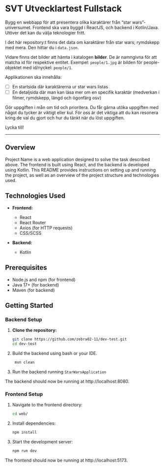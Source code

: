 # SVT Utvecklartest Fullstack

Bygg en webbapp för att presentera olika karaktärer från “star wars”-universumet.
Frontend ska vara byggd i ReactJS, och backend i Kotlin/Java. Utöver det kan du välja teknologier fritt.

I det här repository:t finns det data om karaktärer från star wars; rymdskepp med mera. Den hittar du i `data.json`.

Vidare finns det bilder att hämta i katalogen **bilder**. De är namngivna för att matcha id för respektive entitet.
Exempel: `people/1.jpg` är bilden för people-objektet med id/nyckel: `people/1`.

Applikationen ska innehålla:

- [ ] En startsida där karaktärerna ur star wars listas
- [ ] En detaljsida där man kan läsa mer om en specifik karaktär (medverkan i filmer, rymdskepp, längd och
  ögonfärg osv)

Gör uppgiften i mån om tid och prioritera. Du får gärna utöka uppgiften med något du tycker är viktigt eller kul.
För oss är det viktiga att du kan resonera kring de val du gjort och hur du tänkt när du löst uppgiften.

Lycka till!



-----------

## Overview

Project Name is a web application designed to solve the task described above. The frontend is built using React, and the
backend is developed using Kotlin. This README provides instructions on setting up and running the project, as well as
an overview of the project structure and technologies used.

## Technologies Used

- **Frontend:**
    - React
    - React Router
    - Axios (for HTTP requests)
    - CSS/SCSS

- **Backend:**
    - Kotlin

## Prerequisites

- Node.js and npm (for frontend)
- Java 17+ (for backend)
- Maven (for backend)

## Getting Started

### Backend Setup

1. **Clone the repository:**

   ```bash
   git clone https://github.com/zebra02-11/dev-test.git
   cd dev-test
    ```

2. Build the backend using bash or your IDE.

   ```bash
    mvn clean
   ```
3. Run the backend running `StarWarsApplication`

The backend should now be running at http://localhost:8080.

### Frontend Setup

1. Navigate to the frontend directory:

    ```bash
    cd web/
    ```

2. Install dependencies:

    ```bash
    npm install
    ```

3. Start the development server:
   ```bash
   npm run dev
   ```

The frontend should now be running at http://localhost:5173.


